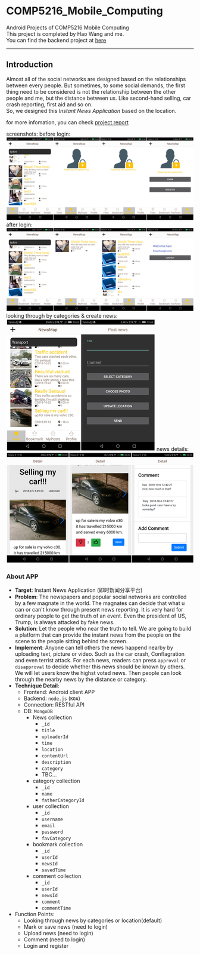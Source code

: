 # COMP5216_Mobile_Computing

Android Projects of COMP5216 Mobile Computing  
This project is completed by Hao Wang and me.  
You can find the backend project at [here](https://github.com/StoneLyu/COMP5216_Nodejs_Backend)

---

## Introduction

Almost all of the social networks are designed based on the relationships between every people. But sometimes, to some social demands, the first thing need to be considered is not the relationship between the other people and me, but the distance between us. Like second-hand selling, car crash reporting, first aid and so on.  
So, we designed this *Instant News Application* based on the location.

for more infomation, you can check [project report](./COMP5216_Project_Report.pdf)

screenshots:
before login:
![before_login](./images/before_login.jpg)
after login:
![after_login](./images/after_login.jpg)
looking through by categories & create news:
<img src="./images/cate_create.jpg" width = "400" alt="by category"/>
news details:
<img src="./images/details.jpg" width = "600" alt="by category"/>

### About APP

- **Target**: Instant News Application (即时新闻分享平台)
- **Problem**: The newspapers and popular social networks are controlled by a few magnate in the world. The magnates can decide that what u can or can't know through present news reporting. It is very hard for ordinary people to get the truth of an event. Even the president of US, Trump, is always attacked by fake news.
- **Solution**: Let the people who near the truth to tell. We are going to build a platform that can provide the instant news from the people on the scene to the people sitting behind the screen.
- **Implement**: Anyone can tell others the news happend nearby by uploading text, picture or video. Such as the car crash, Conflagration and even terrist attack. For each news, readers can press `approval` or `disapproval` to decide whether this news should be known by others. We will let users know the highst voted news. Then people can look through the nearby news by the distance or category.
- **Technique Detail**:
    - Frontend: Android client APP
	- Backend: `node.js` (`KOA`)
	- Connection: RESTful API
	- DB: `MongoDB`
		- News collection
			- `_id`
			- `title`
			- `uploaderId`
			- `time`
			- `location`
			- `contentUrl`
			- `description`
			- `category`
			- TBC...
		- category collection
			- `_id`
			- `name`
			- `fatherCategoryId`
		- user collection
			- `_id`
			- `username`
			- `email`
			- `password`
			- `favCategory`
		- bookmark collection
			- `_id`
			- `userId`
			- `newsId`
			- `savedTime`
		- comment collection
			- `_id`
			- `userId`
			- `newsId`
			- `comment`
			- `commentTime`
- Function Points:
	- Looking through news by categories or location(default)
	- Mark or save news (need to login)
	- Upload news (need to login)
	- Comment (need to login)
	- Login and register